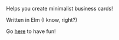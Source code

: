 Helps you create minimalist business cards!

Written in Elm (I know, right?)


Go [here](https://kbluescode.github.io/elm-business-card-creator/index.html) to have fun!
